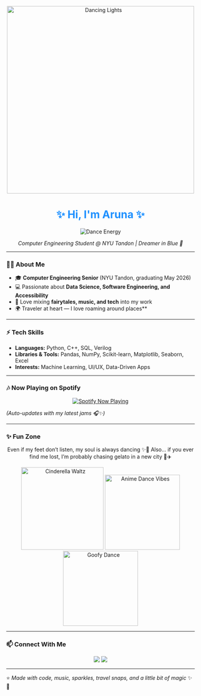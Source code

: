 <!-- Header with GIF -->
<p align="center">
  <img src="https://media.giphy.com/media/l3vR85PnGsBwu1PFK/giphy.gif" width="500" alt="Dancing Lights"/>
</p>

<h1 align="center" style="color: #1E90FF;">✨ Hi, I'm Aruna ✨</h1>

<p align="center">
  <img src="https://komarev.com/ghpvc/?username=giriaruna&label=💃%20Dance%20Energy&color=1E90FF&style=for-the-badge" alt="Dance Energy"/>
</p>

<p align="center">
  <em>Computer Engineering Student @ NYU Tandon | Dreamer in Blue 💙 </em>
</p>


---

### 🧑‍💻 About Me
- 🎓 **Computer Engineering Senior** (NYU Tandon, graduating May 2026)  
- 💻 Passionate about **Data Science, Software Engineering, and Accessibility**  
- 💫 Love mixing **fairytales, music, and tech** into my work  
- 🌍 Traveler at heart — I love roaming around places**  

---

### ⚡ Tech Skills
- **Languages:** Python, C++, SQL, Verilog  
- **Libraries & Tools:** Pandas, NumPy, Scikit-learn, Matplotlib, Seaborn, Excel  
- **Interests:** Machine Learning, UI/UX, Data-Driven Apps  

---

### 🎶 Now Playing on Spotify
<p align="center">
  <a href="https://open.spotify.com/user/bdk0sakec9ot5cus7g6syt7ca" target="_blank">
    <img src="https://spotify-github-profile.kittinanx.com/api/view?uid=bdk0sakec9ot5cus7g6syt7ca&cover_image=true&theme=spotify-embed&show_offline=false&background_color=0d1117" alt="Spotify Now Playing" />
  </a>
</p>

*(Auto-updates with my latest jams 🎧✨)*  

---

### ✨ Fun Zone
<p align="center">
  Even if my feet don’t listen, my soul is always dancing ✨💙  
  Also… if you ever find me lost, I’m probably chasing gelato in a new city 🍦✈️
</p>

<p align="center">
  <!-- Elegant Cinderella waltz -->
  <img src="https://media.giphy.com/media/l0MYt5jPR6QX5pnqM/giphy.gif" width="220" alt="Cinderella Waltz"/>
  <!-- Aesthetic anime dance -->
  <img src="https://media.giphy.com/media/3og0IPnAxyMmUwrK1W/giphy.gif" width="200" alt="Anime Dance Vibes"/>
  <!-- Fun & relatable goofy dance -->
  <img src="https://media.giphy.com/media/3o7aD2saalBwwftBIY/giphy.gif" width="200" alt="Goofy Dance"/>
</p>

---

### 📫 Connect With Me
<p align="center">
  <a href="mailto:ag8876@nyu.edu"><img src="https://img.shields.io/badge/Email-AG8876%40nyu.edu-blue?logo=gmail&logoColor=white"></a>
  <a href="https://www.linkedin.com/in/aruna-giri"><img src="https://img.shields.io/badge/LinkedIn-Aruna%20Giri-blue?logo=linkedin&logoColor=white"></a>
</p>

---

⭐️ *Made with code, music, sparkles, travel snaps, and a little bit of magic* ✨💙
